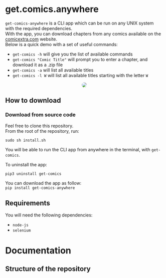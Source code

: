 # get.comics.anywhere

`get-comics-anywhere` is a CLI app which can be run on any UNIX system with the required dependencies.  
With the app, you can download chapters from any comics available on the [comicextra.com](https://www.comicextra.com/) website.  
Below is a quick demo with a set of useful commands:
- `get-comics -h` will give you the list of available commands
- `get-comics "Comic Title"` will prompt you to enter a chapter, and download it as a .zip file
- `get-comics -a` will list all available titles
- `get-comics -l W` will list all available titles starting with the letter `W`  


<p style="text-align:center;"><img src="gif-get-comics.gif" style="border-radius:15px;" /></p> 

## How to download

### Download from source code

Feel free to clone this repository.  
From the root of the repository, run:  
```
sudo sh install.sh
```  
You will be able to run the CLI app from anywhere in the terminal, with `get-comics`.  

To uninstall the app:  
```
pip3 uninstall get-comics
```  

You can download the app as follow:  
`pip install get-comics-anywhere`  

## Requirements

You will need the following dependencies:  
- `node-js`
- `selenium`

# Documentation

## Structure of the repository


